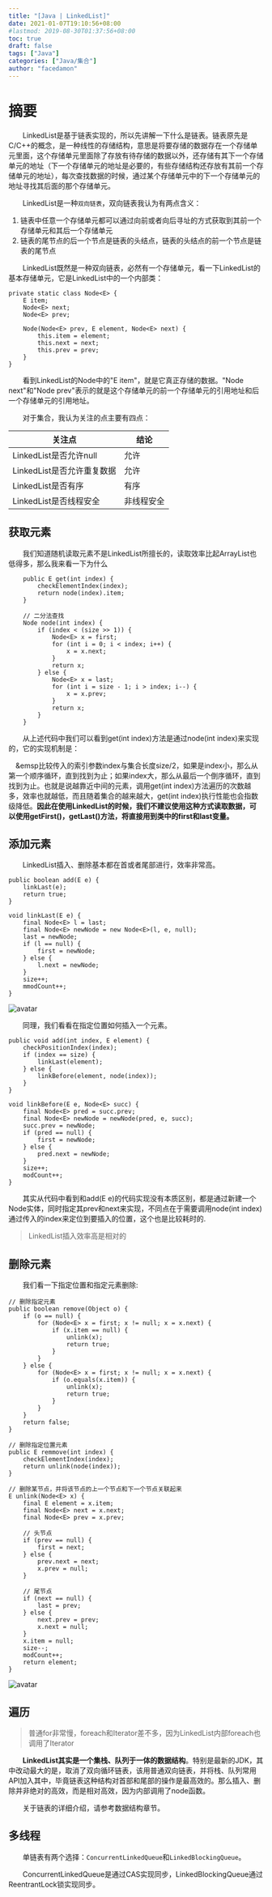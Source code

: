 ```yaml
---
title: "[Java | LinkedList]"
date: 2021-01-07T19:10:56+08:00
#lastmod: 2019-08-30T01:37:56+08:00
toc: true
draft: false
tags: ["Java"]
categories: ["Java/集合"]
author: "facedamon"
---
```


# 摘要

&emsp;&emsp;LinkedList是基于链表实现的，所以先讲解一下什么是链表。链表原先是C/C++的概念，是一种线性的存储结构，意思是将要存储的数据存在一个存储单元里面，这个存储单元里面除了存放有待存储的数据以外，还存储有其下一个存储单元的地址（下一个存储单元的地址是必要的，有些存储结构还存放有其前一个存储单元的地址），每次查找数据的时候，通过某个存储单元中的下一个存储单元的地址寻找其后面的那个存储单元。

&emsp;&emsp;LinkedList是一种`双向链表`，双向链表我认为有两点含义：

1. 链表中任意一个存储单元都可以通过向前或者向后寻址的方式获取到其前一个存储单元和其后一个存储单元
2. 链表的尾节点的后一个节点是链表的头结点，链表的头结点的前一个节点是链表的尾节点

&emsp;&emsp;LinkedList既然是一种双向链表，必然有一个存储单元，看一下LinkedList的基本存储单元，它是LinkedList中的一个内部类：

    private static class Node<E> {
        E item;
        Node<E> next;
        Node<E> prev;

        Node(Node<E> prev, E element, Node<E> next) {
            this.item = element;
            this.next = next;
            this.prev = prev;
        }
    }

&emsp;&emsp;看到LinkedList的Node中的"E item"，就是它真正存储的数据。"Node<E> next"和"Node<E> prev"表示的就是这个存储单元的前一个存储单元的引用地址和后一个存储单元的引用地址。

&emsp;&emsp;对于集合，我认为关注的点主要有四点：

|关注点|结论|
|---|---|
|LinkedList是否允许null|允许|
|LinkedList是否允许重复数据|允许|
|LinkedList是否有序|有序|
|LinkedList是否线程安全|非线程安全|

## 获取元素

&emsp;&emsp;我们知道随机读取元素不是LinkedList所擅长的，读取效率比起ArrayList也低得多，那么我来看一下为什么

        public E get(int index) {
            checkElementIndex(index);
            return node(index).item;
        }

        // 二分法查找
        Node node(int index) {
            if (index < (size >> 1)) {
                Node<E> x = first;
                for (int i = 0; i < index; i++) {
                    x = x.next;
                }
                return x;
            } else {
                Node<E> x = last;
                for (int i = size - 1; i > index; i--) {
                    x = x.prev;
                }
                return x;
            }
        }

&emsp;&emsp;从上述代码中我们可以看到get(int index)方法是通过node(int index)来实现的，它的实现机制是：

&emsp;&emsp比较传入的索引参数index与集合长度size/2，如果是index小，那么从第一个顺序循环，直到找到为止；如果index大，那么从最后一个倒序循环，直到找到为止。也就是说越靠近中间的元素，调用get(int index)方法遍历的次数越多，效率也就越低，而且随着集合的越来越大，get(int index)执行性能也会指数级降低。**因此在使用LinkedList的时候，我们不建议使用这种方式读取数据，可以使用getFirst()，getLast()方法，将直接用到类中的first和last变量。**

## 添加元素

&emsp;&emsp;LinkedList插入、删除基本都在首或者尾部进行，效率非常高。

    public boolean add(E e) {
        linkLast(e);
        return true;
    }

    void linkLast(E e) {
        final Node<E> l = last;
        final Node<E> newNode = new Node<E>(l, e, null);
        last = newNode;
        if (l == null) {
            first = newNode;
        } else {
            l.next = newNode;
        }
        size++;
        mmodCount++;
    }

![avatar](https://cdn.jsdelivr.net/gh/facedamon/markdownps2@master/collection/1610022167831.jpg)

&emsp;&emsp;同理，我们看看在指定位置如何插入一个元素。

    public void add(int index, E element) {
        checkPositionIndex(index);
        if (index == size) {
            linkLast(element);
        } else {
            linkBefore(element, node(index));
        }
    }

    void linkBefore(E e, Node<E> succ) {
        final Node<E> pred = succ.prev;
        final Node<E> newNode = newNode(pred, e, succ);
        succ.prev = newNode;
        if (pred == null) {
            first = newNode;
        } else {
            pred.next = newNode;
        }
        size++;
        modCount++;
    }

&emsp;&emsp;其实从代码中看到和add(E e)的代码实现没有本质区别，都是通过新建一个Node实体，同时指定其prev和next来实现，不同点在于需要调用node(int index)通过传入的index来定位到要插入的位置，这个也是比较耗时的.

> LinkedList插入效率高是相对的

## 删除元素

&emsp;&emsp;我们看一下指定位置和指定元素删除:

    // 删除指定元素
    public boolean remove(Object o) {
        if (o == null) {
            for (Node<E> x = first; x != null; x = x.next) {
                if (x.item == null) {
                    unlink(x);
                    return true;
                }
            }
        } else {
            for (Node<E> x = first; x != null; x = x.next) {
                if (o.equals(x.item)) {
                    unlink(x);
                    return true;
                }
            }
        }
        return false;
    }

    // 删除指定位置元素
    public E remmove(int index) {
        checkElementIndex(index);
        return unlink(node(index));
    }

    // 删除某节点，并将该节点的上一个节点和下一个节点关联起来
    E unlink(Node<E> x) {
        final E element = x.item;
        final Node<E> next = x.next;
        final Node<E> prev = x.prev;

        // 头节点
        if (prev == null) {
            first = next;
        } else {
            prev.next = next;
            x.prev = null;
        }

        // 尾节点
        if (next == null) {
            last = prev;
        } else {
            next.prev = prev;
            x.next = null;
        }
        x.item = null;
        size--;
        modCount++;
        return element;
    }

![avatar](https://cdn.jsdelivr.net/gh/facedamon/markdownps2@master/collection/1610023398927.jpg)

## 遍历

> 普通for非常慢，foreach和Iterator差不多，因为LinkedList内部foreach也调用了Iterator

&emsp;&emsp;**LinkedList其实是一个集栈、队列于一体的数据结构**。特别是最新的JDK，其中改动最大的是，取消了双向循环链表，该用普通双向链表，并将栈、队列常用API加入其中，毕竟链表这种结构对首部和尾部的操作是最高效的。那么插入、删除并非绝对的高效，而是相对高效，因为内部调用了node函数。

&emsp;&emsp;关于链表的详细介绍，请参考数据结构章节。

## 多线程

&emsp;&emsp;单链表有两个选择：`ConcurrentLinkedQueue`和`LinkedBlockingQueue`。

&emsp;&emsp;ConcurrentLinkedQueue是通过CAS实现同步，LinkedBlockingQueue通过ReentrantLock锁实现同步。